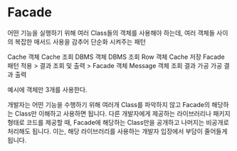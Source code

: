 # Facade

어떤 기능을 실행하기 위해 여러 Class들의 객체를 사용해야 하는데,
여러 객체들 사이의 복잡한 매서드 사용을 감추어 단순화 시켜주는 패턴

Cache   객체        Cache 조회
DBMS    객체        DBMS  조회
Row     객체        Cache 저장              Facade 패턴 적용    >   결과 조회 및 출력   >   Facade 객체
Message 객체        조회 결과 가공
                    가공 결과 출력

예시에 객체만 3개를 사용한다.

개발자는 어떤 기능을 수행하기 위해 여러개 Class를 파악하지 않고
Facade의 해당하는 Class만 이해하고 사용하면 됩니다.
다른 개발자에게 제공하는 라이브러리나 패키지 형태로 코드를 제공할 때,
Facade에 해당하는 Class만을 공개하고 나머지는 비공개로 처리해도 됩니다.
이는, 해당 라이브러리를 사용하는 개발자 입장에서 부담이 줄어들게 됩니다.